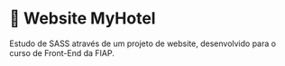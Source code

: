 # 🏢 Website MyHotel

Estudo de SASS através de um projeto de website, desenvolvido para o curso de Front-End da FIAP.